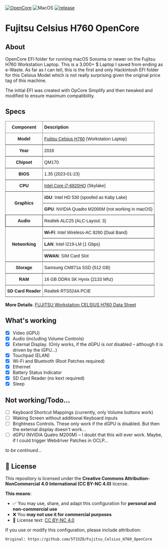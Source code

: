 [![OpenCore](https://img.shields.io/badge/OpenCore-1.0.5-cyan.svg)](https://github.com/acidanthera/OpenCorePkg/releases/latest) ![MacOS](https://img.shields.io/badge/macOS-Sonoma+-purple.svg) [![release](https://img.shields.io/badge/Download-latest-success.svg)](https://github.com/5T33Z0/Fujitsu-Celsius-H760-OpenCore/releases/latest)

# Fujitsu Celsius H760 OpenCore

## About
OpenCore EFI folder for running macOS Sonoma or newer on the Fujitsu H760 Workstation Laptop. This is a 3.000+ $ Laptop I saved from ending as e-Waste. As far as I can tell, this is the first and only Hackintosh EFI folder for this Celsius Model which is not really surprising given the original price tag of this machine. 

The initial EFI was created with OpCore Simplify and then tweaked and modified to ensure maximum compatibility.

## Specs

<style type="text/css">
.tg  {border-collapse:collapse;border-spacing:0;}
.tg td{border-color:black;border-style:solid;border-width:1px;font-family:Arial, sans-serif;font-size:14px;
  overflow:hidden;padding:10px 5px;word-break:normal;}
.tg th{border-color:black;border-style:solid;border-width:1px;font-family:Arial, sans-serif;font-size:14px;
  font-weight:normal;overflow:hidden;padding:10px 5px;word-break:normal;}
.tg .tg-baqh{text-align:center;vertical-align:top}
.tg .tg-c3ow{border-color:inherit;text-align:center;vertical-align:top}
.tg .tg-0pky{border-color:inherit;text-align:left;vertical-align:top}
.tg .tg-7btt{border-color:inherit;font-weight:bold;text-align:center;vertical-align:top}
.tg .tg-uzvj{border-color:inherit;font-weight:bold;text-align:center;vertical-align:middle}
.tg .tg-0lax{text-align:left;vertical-align:top}
</style>
<table class="tg"><thead>
  <tr>
    <th class="tg-c3ow"><span style="font-weight:700;font-style:normal;text-decoration:none">Component</span></th>
    <th class="tg-0pky"><span style="font-weight:bold">Description</span></th>
  </tr></thead>
<tbody>
  <tr>
    <td class="tg-7btt">Model</td>
    <td class="tg-0pky"><a href="https://www.fujitsu.com/hk/products/computing/pc/workstations/celsius-h760/" target="_blank" rel="noopener noreferrer">Fujitsu Celsius H760</a> (Workstation Laptop)</td>
  </tr>
  <tr>
    <td class="tg-7btt">Year</td>
    <td class="tg-0pky">2016</td>
  </tr>
  <tr>
    <td class="tg-7btt"><span style="font-style:normal;text-decoration:none">Chipset</span></td>
    <td class="tg-0pky">QM170</td>
  </tr>
  <tr>
    <td class="tg-7btt"><span style="font-style:normal;text-decoration:none">BIOS</span></td>
    <td class="tg-0pky">1.35 (2023-01-23)</td>
  </tr>
  <tr>
    <td class="tg-7btt">CPU</td>
    <td class="tg-0pky"><a href="https://www.intel.com/content/www/us/en/products/sku/88970/intel-core-i76820hq-processor-8m-cache-up-to-3-60-ghz/specifications.html" target="_blank" rel="noopener noreferrer">Intel Core i7-6820HQ</a> (Skylake)</td>
  </tr>
  <tr>
    <td class="tg-uzvj" rowspan="2"><span style="font-style:normal;text-decoration:none">Graphics</span></td>
    <td class="tg-0pky"><span style="font-weight:bold">iGU</span>: Intel HD 530 (spoofed as Kaby Lake)</td>
  </tr>
  <tr>
    <td class="tg-0pky"><span style="font-weight:bold">GPU</span>: NVIDIA Quadro M2000M (not working in macOS)</td>
  </tr>
  <tr>
    <td class="tg-baqh"><span style="font-weight:bold">Audio</span></td>
    <td class="tg-0lax">Realtek ALC25 (ALC-Layout: 3)</td>
  </tr>
  <tr>
    <td class="tg-uzvj" rowspan="3"><span style="font-style:normal;text-decoration:none">Networking</span></td>
    <td class="tg-0pky"><span style="font-weight:bold">Wi-Fi</span>: Intel Wireless-AC 8260 (Dual Band)</td>
  </tr>
  <tr>
    <td class="tg-0pky"><span style="font-weight:bold">LAN</span>: Intel I219-LM (1 Gbps)</td>
  </tr>
  <tr>
    <td class="tg-0pky"><span style="font-weight:bold">WWAN</span>: SIM Card Slot</td>
  </tr>
  <tr>
    <td class="tg-7btt">Storage</td>
    <td class="tg-0pky">Samsung CM871a SSD (512 GB)</td>
  </tr>
  <tr>
    <td class="tg-7btt"><span style="font-style:normal;text-decoration:none">RAM</span></td>
    <td class="tg-0pky">16 GB DDR4 SK Hynix (2133 Mhz)</td>
  </tr>
  <tr>
    <td class="tg-c3ow"><span style="font-weight:bold">SD Card Reader</span></td>
    <td class="tg-0pky">Realtek RTS524A PCIE</td>
  </tr>
</tbody></table>

**More Details**: [FUJITSU Workstation CELSIUS H760 Data Sheet](https://objects.icecat.biz/objects/mmo_33216273_1477032094_9991_3759.pdf)

## What's working

- [X] Video (iGPU)
- [x] Audio (including Volume Controls)
- [x] External Display. (Only works, if the dGPU is *not* disabled – although it is driven by the iGPU…)
- [x] Touchpad (ELAN)
- [x] Wi-Fi and Bluetooth (Root Patches required)
- [x] Ethernet
- [x] Battery Status Indicator
- [X] SD Card Reader (no kext required)
- [x] Sleep

## Not working/Todo…
- [ ] Keyboard Shortcut Mappings (currently, only Volume buttons work)
- [ ] Waking Screen without additional Keyboard inputs
- [ ] Brightness Controls. These only work if the dGPU is disabled. But then the external display doesn't work…
- [ ] dGPU (NVIDIA Quatro M200M) – I doubt that this will ever work. Maybe, if I could trigger Webdriver Patches in OCLP…

*to be continued…*

## 📜 License

This repository is licensed under the **Creative Commons Attribution-NonCommercial 4.0 International (CC BY-NC 4.0)** license.

**This means**:

- ✅ You may use, share, and adapt this configuration for **personal and non-commercial use**
- ❌ You **may not use it for commercial purposes**
- 🔗 License text: [CC BY-NC 4.0](https://creativecommons.org/licenses/by-nc/4.0/)

If you use or modify this configuration, please include attribution:

`Original: https://github.com/5T33Z0/Fujitsu_Celsius_H760_OpenCore`

